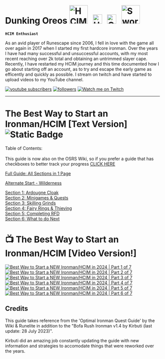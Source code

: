 # Dunking Oreos <img alt="HCIM" width="60px" style="padding-right:10px;" src="https://github.com/user-attachments/assets/d9c409df-bda9-4669-8b86-790593222505"/> <img alt="Untrimmed Slayer" width="30px" style="padding-right:10px;" src="https://github.com/user-attachments/assets/5533dd8c-4972-4ecd-9207-06c95923365a" /> <img alt="QPC" width="30px" style="padding-right:10px;" src="https://github.com/user-attachments/assets/e2bd9d45-edda-498c-a247-454afa3973f2" /> <img alt="Sword" width="60px" style="padding-right:10px;" src="https://github.com/user-attachments/assets/0b601755-f5a0-4a79-aced-e1951e4b49c0" />

**`HCIM Enthusiast`** 

As an avid player of Runescape since 2006, I fell in love with the game all over again in 2017 when I started my first hardcore ironman. Over the years I have had many successful and unsuccessful accounts, with my most recent reaching over 2k total and obtaining an untrimmed slayer cape. Recently, I have restarted my HCIM journey and this time documented how I go about starting off an account, as to try and escape the early game as efficently and quickly as possible. I stream on twitch and have started to upload videos to my YouTube channel.

<!-- Social icons section -->
<p align="left">
      <a href="https://www.youtube.com/@Dunking_Oreos?sub_confirmation=1">
         <img alt="youtube subscribers" title="Subscribe to my YouTube channel" src="https://custom-icon-badges.demolab.com/youtube/channel/subscribers/UCVDAJ5ThtDf4CjkL72G56TQ?color=FF0015&label=SUBSCRIBE&logo=video&logoColor=white&style=for-the-badge&labelColor=CE4630"/></a>         
      <a href="https://www.twitter.com/Dunking_Oreos?follow_confirmation=1">
       <img alt="followers" title="Follow me on Twitter" src="https://custom-icon-badges.demolab.com/twitter/follow/dunking_oreos?color=236ad3&labelColor=1155ba&style=for-the-badge&logo=x&label=Follow&logoColor=white"/></a>
      <a href="https://www.twitch.tv/Dunking_Oreos">
          <img alt="Watch me on Twitch" title="Watch me Stream on Twitch" src="https://custom-icon-badges.demolab.com/twitch/status/Dunking_Oreos?color=8d5cea&labelColor=6441a5&style=for-the-badge&logo=twitch&label=Check out my Stream&logoColor=white"/></a>
      </p>

---

# The Best Way to Start an Ironman/HCIM [Text Version] ![Static Badge](https://img.shields.io/badge/Last_Updated-September_2024-blue) 

Table of Contents: <br /> <br />
This guide is now also on the OSRS Wiki, so if you prefer a guide that has checkboxes to better track your progress [CLICK HERE](https://oldschool.runescape.wiki/w/Guide:DunkingOreos_Early_Ironman/HCIM_Starter_Guide)<br />

[Full Guide: All Sections in 1 Page](https://github.com/DunkingOreos/OSRS/blob/main/Full%20Guide)<br />

[Alternate Start - Wilderness](https://github.com/DunkingOreos/OSRS/blob/main/Wilderness%20Start)<br /> 

[Section 1: Ardougne Cloak](https://github.com/DunkingOreos/OSRS/blob/main/Section%201%3A%20Ardougne%20Cloak)<br />
[Section 2: Minigames & Quests](https://github.com/DunkingOreos/OSRS/blob/main/Section%202%3A%20Minigames%20%26%20Quests)<br />
[Section 3: Skilling Grinds](https://github.com/DunkingOreos/OSRS/blob/main/Section%203%3A%20Skilling%20Grinds)<br />
[Section 4: Fairy Rings & Thieving](https://github.com/DunkingOreos/OSRS/blob/main/Section%204%3A%20Fairy%20Rings%20%26%20Thieving)<br />
[Section 5: Completing RFD](https://github.com/DunkingOreos/OSRS/blob/main/Section%205%3A%20Completing%20RFD)<br />
[Section 6: What to do Next](https://github.com/DunkingOreos/OSRS/blob/main/Section%206:%20What%20to%20do%20Next)<br />

# 📺 The Best Way to Start an Ironman/HCIM [Video Version!]

<!-- BEGIN YOUTUBE-CARDS -->
[![Best Way to Start a NEW Ironman/HCIM in 2024 | Part 1 of 7](https://ytcards.demolab.com/?id=Klszpat2iro&title=Best+Way+to+Start+a+NEW+Ironman%2FHCIM+in+2024+%7C+Part+1+of+7&lang=en&timestamp=1722616206&background_color=%230d1117&title_color=%23ffffff&stats_color=%23dedede&max_title_lines=2&width=300&border_radius=5 "Best Way to Start a NEW Ironman/HCIM in 2024 | Part 1 of 7")](https://www.youtube.com/watch?v=Klszpat2iro)
[![Best Way to Start a NEW Ironman/HCIM in 2024 | Part 2 of 7](https://ytcards.demolab.com/?id=__V0XqQpiRs&title=Best+Way+to+Start+a+NEW+Ironman%2FHCIM+in+2024+%7C+Part+2+of+7&lang=en&timestamp=1723393807&background_color=%230d1117&title_color=%23ffffff&stats_color=%23dedede&max_title_lines=2&width=300&border_radius=5 "Best Way to Start a NEW Ironman/HCIM in 2024 | Part 2 of 7")](https://www.youtube.com/watch?v=__V0XqQpiRs)
[![Best Way to Start a NEW Ironman/HCIM in 2024 | Part 3 of 7](https://ytcards.demolab.com/?id=B3xNpcSldXE&title=Best+Way+to+Start+a+NEW+Ironman%2FHCIM+in+2024+%7C+Part+3+of+7&lang=en&timestamp=1724169618&background_color=%230d1117&title_color=%23ffffff&stats_color=%23dedede&max_title_lines=2&width=300&border_radius=5 "Best Way to Start a NEW Ironman/HCIM in 2024 | Part 3 of 7")](https://www.youtube.com/watch?v=B3xNpcSldXE)
[![Best Way to Start a NEW Ironman/HCIM in 2024 | Part 4 of 7](https://ytcards.demolab.com/?id=LhJnDI0pTFI&title=Best+Way+to+Start+a+NEW+Ironman%2FHCIM+in+2024+%7C+Part+4+of+7&lang=en&timestamp=1725033631&background_color=%230d1117&title_color=%23ffffff&stats_color=%23dedede&max_title_lines=2&width=300&border_radius=5 "Best Way to Start a NEW Ironman/HCIM in 2024 | Part 4 of 7")](https://www.youtube.com/watch?v=LhJnDI0pTFI)
[![Best Way to Start a NEW Ironman/HCIM in 2024 | Part 5 of 7](https://ytcards.demolab.com/?id=q56UJ1-U84I&title=Best+Way+to+Start+a+NEW+Ironman%2FHCIM+in+2024+%7C+Part+5+of+7&lang=en&timestamp=1725984058&background_color=%230d1117&title_color=%23ffffff&stats_color=%23dedede&max_title_lines=2&width=300&border_radius=5 "Best Way to Start a NEW Ironman/HCIM in 2024 | Part 5 of 7")](https://www.youtube.com/watch?v=q56UJ1-U84I)
[![Best Way to Start a NEW Ironman/HCIM in 2024 | Part 6 of 7](https://ytcards.demolab.com/?id=GB9KiZGQ6-8&title=Best+Way+to+Start+a+NEW+Ironman%2FHCIM+in+2024+%7C+Part+6+of+7&lang=en&timestamp=1727107213&background_color=%230d1117&title_color=%23ffffff&stats_color=%23dedede&max_title_lines=2&width=300&border_radius=5 "Best Way to Start a NEW Ironman/HCIM in 2024 | Part 6 of 7")](https://www.youtube.com/watch?v=GB9KiZGQ6-8)
<!-- END YOUTUBE-CARDS -->

## Credits
This guide takes reference from the 'Optimal Ironman Quest Guide' by the Wiki & Runelite in addition to the "Bofa Rush Ironman v1.4 by Kirbuti (last update: 28 July 2023)". 

Kirbuti did an amazing job constantly updating the guide with new information and strategies to accomodate things that were reworked over the years.	



